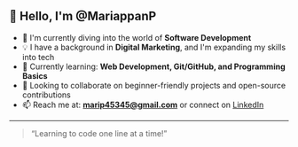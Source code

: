 ## 👋 Hello, I'm @MariappanP

- 🎯 I'm currently diving into the world of **Software Development**
- 💡 I have a background in **Digital Marketing**, and I'm expanding my skills into tech
- 🌱 Currently learning: **Web Development, Git/GitHub, and Programming Basics**
- 🤝 Looking to collaborate on beginner-friendly projects and open-source contributions
- 📫 Reach me at: **marip45345@gmail.com** or connect on [LinkedIn](https://www.linkedin.com/in/mariappan-p/)

---

> “Learning to code one line at a time!”

<!---
Mariappan001/Mariappan001 is a ✨ special ✨ repository because its `README.md` (this file) appears on your GitHub profile.
You can click the Preview link to take a look at your changes.
--->
